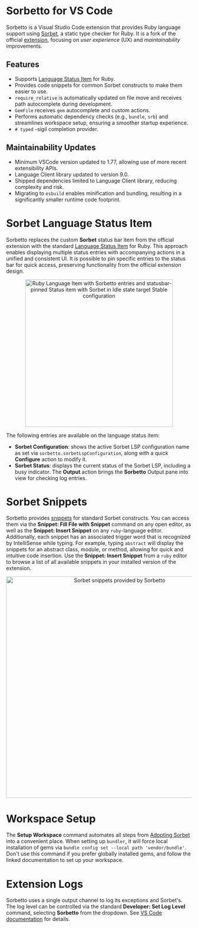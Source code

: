# Sorbetto for VS Code
Sorbetto is a Visual Studio Code extension that provides Ruby language support using [Sorbet](https://github.com/sorbet/sorbet), a static type checker for Ruby. It is a fork of the official [extension](https://github.com/sorbet/sorbet/tree/master/vscode_extension), focusing on *user experience* (UX) and *maintainability* improvements.

## Features
- Supports [Language Status Item](https://code.visualstudio.com/api/references/vscode-api#LanguageStatusItem) for Ruby.
- Provides code snippets for common Sorbet constructs to make them easier to use.
- `require_relative` is automatically updated on file move and receives path autocomplete during development.
- `GemFile` receives `gem` autocomplete and custom actions.
- Performs automatic dependency checks (e.g., `bundle`, `srb`) and streamlines workspace setup, ensuring a smoother startup experience.
- `# typed` -sigil completion provider.

## Maintainability Updates
- Minimum VSCode version updated to 1.77, allowing use of more recent extensibility APIs.
- Language Client library updated to version 9.0.
- Shipped dependencies limited to Language Client library, reducing complexity and risk.
- Migrating to `esbuild` enables minification and bundling, resulting in a significantly smaller runtime code footprint.

# Sorbet Language Status Item
Sorbetto replaces the custom **Sorbet** status bar item from the official extension with the standard [Language Status Item](https://code.visualstudio.com/api/references/vscode-api#LanguageStatusItem) for Ruby. This approach enables displaying multiple status entries with accompanying actions in a unified and consistent UI. It is possible to pin specific entries to the status bar for quick access, preserving functionality from the official extension design.

<p align=center>
  <img width=400 src="https://github.com/user-attachments/assets/1221a120-7f99-4c06-9630-02685794faf6" alt="Ruby Language Item with Sorbetto entries and statusbar-pinned Status item with Sorbet in Idle state target Stable   configuration" />
</p>

The following entries are available on the language status item:
- **Sorbet Configuration**: shows the active Sorbet LSP configuration name as set via `sorbetto.sorbetLspConfiguration`, along with a quick **Configure** action to modify it.
- **Sorbet Status**: displays the current status of the Sorbet LSP, including a busy indicator. The **Output** action brings the **Sorbetto** Output pane into view for checking log entries.

# Sorbet Snippets
Sorbetto provides [snippets](https://code.visualstudio.com/docs/editing/userdefinedsnippets) for standard Sorbet constructs. You can access them via the **Snippet: Fill File with Snippet** command on any open editor, as well as the **Snippet: Insert Snippet** on any `ruby`-language editor. Additionally, each snippet has an associated trigger word that is recognized by IntelliSense while typing. For example, typing `abstract` will display the snippets for an abstract class, module, or method, allowing for quick and intuitive code insertion. Use the **Snippet: Insert Snippet** from a `ruby` editor to browse a list of all available snippets in your installed version of the extension.

<p align=center>
  <img width=600 src="https://github.com/user-attachments/assets/d03241d1-7f83-4485-a59c-be38264e18c0" alt="Sorbet snippets provided by Sorbetto" />
</p>

# Workspace Setup
The **Setup Workspace** command automates all steps from [Adopting Sorbet](https://sorbet.org/docs/adopting) into a convenient place. When setting up `bundler`, it will force local installation of gems via `bundle config set --local path 'vendor/bundle'`. Don't use this command if you prefer globally installed gems, and follow the linked documentation to set up your workspace.

# Extension Logs
Sorbetto uses a single output channel to log its exceptions and Sorbet's. The log level can be controlled via the standard **Developer: Set Log Level** command, selecting **Sorbetto** from the dropdown. See [VS Code documentation](https://code.visualstudio.com/updates/v1_73#_setting-log-level-per-output-channel) for details.

